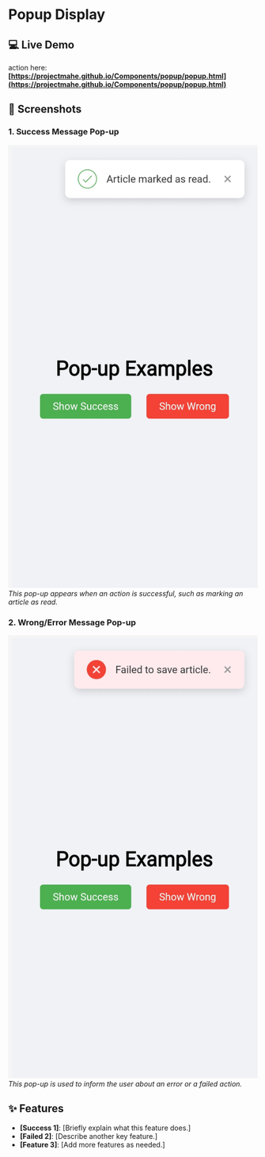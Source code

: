# Popup Display

## 💻 Live Demo
action here:
**[https://projectmahe.github.io/Components/popup/popup.html](https://projectmahe.github.io/Components/popup/popup.html)**

## 📸 Screenshots

### 1. Success Message Pop-up

[![Success Pop-up](popupSuccess.jpg)](popupSuccess.jpg)
*This pop-up appears when an action is successful, such as marking an article as read.*

### 2. Wrong/Error Message Pop-up

[![Error Pop-up](popupFailed.jpg)](popupFailed.jpg)
*This pop-up is used to inform the user about an error or a failed action.*

## ✨ Features

-   **[Success 1]**: [Briefly explain what this feature does.]
-   **[Failed 2]**: [Describe another key feature.]
-   **[Feature 3]**: [Add more features as needed.]
